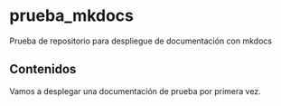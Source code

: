 # prueba_mkdocs
Prueba de repositorio para  despliegue de documentación con mkdocs

## Contenidos
Vamos a desplegar una documentación de prueba por primera vez.

